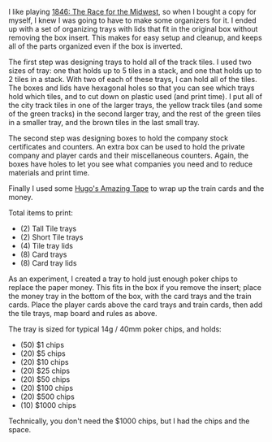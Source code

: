 I like playing [1846: The Race for the Midwest](https://boardgamegeek.com/boardgame/17405/1846-race-midwest), so when I bought a copy for myself, I knew I was going to have to make some organizers for it. I ended up with a set of organizing trays with lids that fit in the original box without removing the box insert. This makes for easy setup and cleanup, and keeps all of the parts organized even if the box is inverted.

The first step was designing trays to hold all of the track tiles. I used two sizes of tray: one that holds up to 5 tiles in a stack, and one that holds up to 2 tiles in a stack. With two of each of these trays, I can hold all of the tiles. The boxes and lids have hexagonal holes so that you can see which trays hold which tiles, and to cut down on plastic used (and print time). I put all of the city track tiles in one of the larger trays, the yellow track tiles (and some of the green tracks) in the second larger tray, and the rest of the green tiles in a smaller tray, and the brown tiles in the last small tray.

The second step was designing boxes to hold the company stock certificates and counters. An extra box can be used to hold the private company and player cards and their miscellaneous counters. Again, the boxes have holes to let you see what companies you need and to reduce materials and print time.

Finally I used some [Hugo's Amazing Tape](https://www.amazingtape.com/) to wrap up the train cards and the money.

Total items to print:

* (2) Tall Tile trays
* (2) Short Tile trays
* (4) Tile tray lids
* (8) Card trays
* (8) Card tray lids

As an experiment, I created a tray to hold just enough poker chips to replace the paper money. This fits in the box if you remove the insert; place the money tray in the bottom of the box, with the card trays and the train cards. Place the player cards above the card trays and train cards, then add the tile trays, map board and rules as above. 

The tray is sized for typical 14g / 40mm poker chips, and holds:

* (50) $1 chips
* (20) $5 chips
* (20) $10 chips
* (20) $25 chips
* (20) $50 chips
* (20) $100 chips
* (20) $500 chips
* (10) $1000 chips

Technically, you don't need the $1000 chips, but I had the chips and the space.
